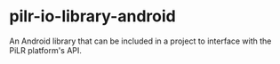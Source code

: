 # pilr-io-library-android
An Android library that can be included in a project to interface with the PiLR platform's API.
